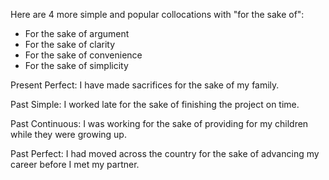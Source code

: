 

Here are 4 more simple and popular collocations with "for the sake of":

- For the sake of argument
- For the sake of clarity
- For the sake of convenience
- For the sake of simplicity



Present Perfect:
I have made sacrifices for the sake of my family.

Past Simple:
I worked late for the sake of finishing the project on time.

Past Continuous:
I was working for the sake of providing for my children while they were growing up.

Past Perfect:
I had moved across the country for the sake of advancing my career before I met my partner.